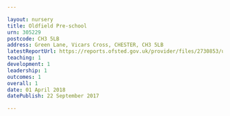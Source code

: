 ```yaml
---

layout: nursery
title: Oldfield Pre-school
urn: 305229
postcode: CH3 5LB
address: Green Lane, Vicars Cross, CHESTER, CH3 5LB
latestReportUrl: https://reports.ofsted.gov.uk/provider/files/2730853/urn/305229.pdf
teaching: 1
development: 1
leadership: 1
outcomes: 1
overall: 1
date: 01 April 2018 
datePublish: 22 September 2017

---
```

